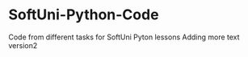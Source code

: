 # SoftUni-Python-Code
Code from different tasks for SoftUni Pyton lessons
Adding more text
version2
